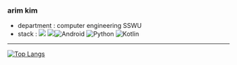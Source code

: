 ### arim kim 
* department : computer engineering SSWU
* stack : 
<img src="https://img.shields.io/badge/github-181717?style=for-the-badge&logo=github&logoColor=white"> <img src="https://img.shields.io/badge/git-F05032?style=for-the-badge&logo=git&logoColor=white"><img alt="Android" src ="https://img.shields.io/badge/Android-3DDC84.svg?&style=for-the-badge&logo=Android&logoColor=black"/> <img alt="Python" src ="https://img.shields.io/badge/Python-3776AB.svg?&style=for-the-badge&logo=Python&logoColor=white"/> <img alt="Kotlin" src ="https://simpleicons.io/badge/kotlin.svg?&style=for-the-badge&logo=kotlin&logoColor=white"/> 

---------------


[![Top Langs](https://github-readme-stats.vercel.app/api/top-langs/?username=arim-kim&layout=compact&theme=radical&langs_count=4)](https://github.com/anuraghazra/github-readme-stats)

